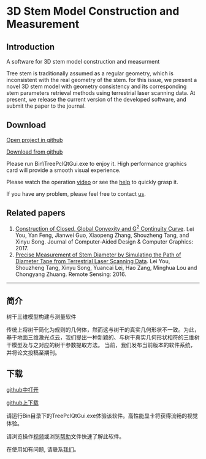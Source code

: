 # 3D Stem Model Construction and Measurement

## Introduction
A software for 3D stem model construction and measurment

Tree stem is traditionally assumed as a regular geometry, which is inconsistent with the real geometry of the stem. for this issue,
we present a novel 3D stem model with geometry consistency and its corresponding stem parameters retrieval methods using terrestrial laser scanning data. At present, we release the current version of the developed software, and submit the paper to the journal.

## Download

[Open project in github](https://github.com/leiyouxy/3DStemModel)

[Download from github](https://github.com/leiyouxy/3DStemModel/archive/master.zip)

Please run Bin\TreePclQtGui.exe to enjoy it. 
High performance graphics card will provide a smooth visual experience.

Please watch the operation [video](https://raw.githubusercontent.com/leiyouxy/3DStemModel/master/3DStemModelConstructionWithCaption.mp4)  or see the [help](https://raw.githubusercontent.com/leiyouxy/3DStemModel/master/Help.docx) to quickly grasp it.

If you have any problem, please feel free to contact [us](mailto:leiyou@xynu.edu.cn).

## Related papers
1. [Construction of Closed, Global Convexity and G<sup>2</sup> Continuity Curve](http://www.jcad.cn/jcadcms/show.action?code=publish_402880124b362464014b3c4d819803a1&newsid=d88720c81d4c406998d58e7e092e9cc1). Lei You, Yan Feng, Jianwei Guo, Xiaopeng Zhang, Shouzheng Tang, and Xinyu Song. Journal of Computer-Aided Design & Computer Graphics: 2017.
2. [Precise Measurement of Stem Diameter by Simulating the Path of Diameter Tape from Terrestrial Laser Scanning Data](https://www.mdpi.com/2072-4292/8/9/717). Lei You, Shouzheng Tang, Xinyu Song, Yuancai Lei, Hao Zang, Minghua Lou and Chongyang Zhuang. Remote Sensing: 2016.

---------

## 简介
树干三维模型构建与测量软件

传统上将树干简化为规则的几何体，然而这与树干的真实几何形状不一致。为此，基于地面三维激光点云，我们提出一种新颖的、与树干真实几何形状相符的三维树干模型及与之对应的树干参数提取方法。 当前，我们发布当前版本的软件系统，并将论文投稿至期刊。

## 下载

[github中打开](https://github.com/leiyouxy/3DStemModel)

[github上下载](https://github.com/leiyouxy/3DStemModel/archive/master.zip)

请运行Bin目录下的TreePclQtGui.exe体验该软件。高性能显卡将获得流畅的视觉体验。

请浏览操作[视频](https://raw.githubusercontent.com/leiyouxy/3DStemModel/master/3DStemModelConstructionWithCaption.mp4)或浏览[帮助](https://raw.githubusercontent.com/leiyouxy/3DStemModel/master/Help.docx)文件快速了解此软件。

在使用如有问题, 请联系[我们](mailto:leiyou@xynu.edu.cn)。
